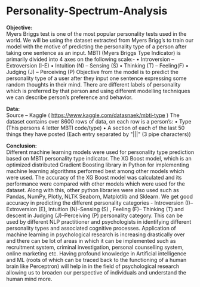 # Personality-Spectrum-Analysis

**Objective:** <br />
Myers Briggs test is one of the most popular personality tests used in the world.
We will be using the dataset extracted from Myers Brigg’s to train our model with the motive of predicting the personality type of a person after taking one sentence as an input.
MBTI (Myers Briggs Type Indicator) is primarily divided into 4 axes on the following scale:-
• Introversion – Extroversion (I-E)
• Intuition (N) – Sensing (S)
• Thinking (T) – Feeling(F)
• Judging (J) – Perceiving (P)
Objective from the model is to predict the personality type of a user after they input one sentence expressing some random thoughts in their mind. There are different labels of personality which is preferred by that person and using different modelling techniques we can describe person’s preference and behavior.

**Data:** <br />
 Source – Kaggle ( https://www.kaggle.com/datasnaek/mbti-type )
The dataset contains over 8600 rows of data, on each row is a person’s:
 • Type (This persons 4 letter MBTI code/type)
• A section of each of the last 50 things they have posted (Each entry separated by "|||" (3 pipe characters))

**Conclusion:** <br />
Different machine learning models were used for personality type prediction based on MBTI personality type indicator. The XG Boost model, which is an optimized distributed Gradient Boosting library in Python for implementing machine learning algorithms performed best among other models which were used. The accuracy of the XG Boost model was calculated and its performance were compared with other models which were used for the dataset. Along with this, other python libraries were also used such as Pandas, NumPy, Plotly, NLTK Seaborn, Matplotlib and Sklearn. We get good accuracy in predicting the different personality categories - Introversion (I)–Extroversion (E), Intuition (N)–Sensing (S) , Feeling (F)– Thinking (T) and descent in Judging (J)–Perceiving (P) personality category. This can be used by different NLP practitioner and psychologists in identifying different personality types and associated cognitive processes.
Application of machine learning in psychological research is increasing drastically over and there can be lot of areas in which it can be implemented such as recruitment system, criminal investigation, personal counselling system, online marketing etc. Having profound knowledge in Artificial intelligence and ML (roots of which can be traced back to the functioning of a human brain like Perceptron) will help in in the field of psychological research allowing us to broaden our perspective of individuals and understand the human mind more.
 

